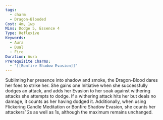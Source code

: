 ```yaml
---
tags:
  - charm
  - Dragon-Blooded
Cost: 4m, 1wp
Mins: Dodge 5, Essence 4
Type: Reflexive
Keywords:
  - Aura
  - Dual
  - Fire
Duration: Aura
Prerequisite Charms:
  - "[[Bonfire Shadow Evasion]]"
---
```

Subliming her presence into shadow and smoke, the Dragon-Blood dares her foes to strike her. She gains one Initiative when she successfully dodges an attack, and adds her Evasion to her soak against withering attacks she attempts to dodge. If a withering attack hits her but deals no damage, it counts as her having dodged it. Additionally, when using Flickering Candle Meditation or Bonfire Shadow Evasion, she counts her attackers’ 2s as well as 1s, although the maximum remains unchanged.